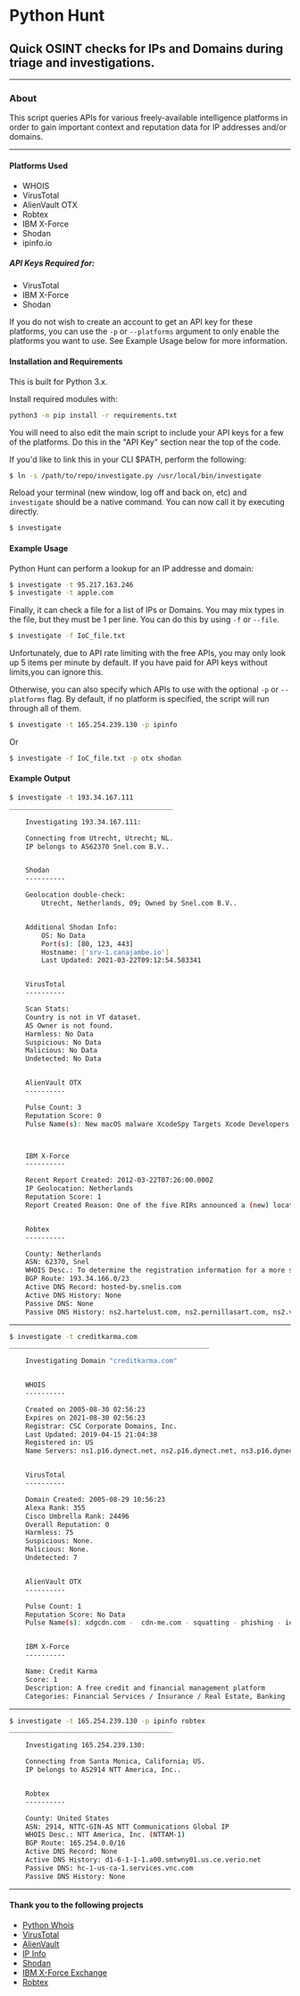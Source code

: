 # Python Hunt
## Quick OSINT checks for IPs and Domains during triage and investigations.

---

### About
This script queries APIs for various freely-available intelligence platforms
in order to gain important context and reputation data for IP addresses and/or
domains.

---

#### Platforms Used
* WHOIS
* VirusTotal
* AlienVault OTX
* Robtex
* IBM X-Force
* Shodan
* ipinfo.io


##### API Keys Required for:
* VirusTotal
* IBM X-Force
* Shodan

If you do not wish to create an account to get an API key for these platforms,
you can use the `-p` or `--platforms` argument to only enable the platforms you want
to use.  See Example Usage below for more information.


#### Installation and Requirements
This is built for Python 3.x.

Install required modules with:
```bash
python3 -m pip install -r requirements.txt
```

You will need to also edit the main script to include your API keys for a few
of the platforms.  Do this in the "API Key" section near the top of the code.

If you'd like to link this in your CLI $PATH, perform the following:
```bash
$ ln -s /path/to/repo/investigate.py /usr/local/bin/investigate
```
Reload your terminal (new window, log off and back on, etc) and `investigate`
should be a native command.  You can now call it by executing directly.
```bash
$ investigate
```


#### Example Usage
Python Hunt can perform a lookup for an IP addresse and domain:
```bash
$ investigate -t 95.217.163.246
$ investigate -t apple.com
```
Finally, it can check a file for a list of IPs or Domains.
You may mix types in the file, but they must be 1 per line.
You can do this by using `-f` or `--file`.

```bash
$ investigate -f IoC_file.txt
```
Unfortunately, due to API rate limiting with the free APIs, you may only
look up 5 items per minute by default.
If you have paid for API keys without limits,you can ignore this.

Otherwise, you can also specify which APIs to use with the optional `-p`
or `--platforms` flag.
By default, if no platform is specified, the script will run through all
of them.

```bash
$ investigate -t 165.254.239.130 -p ipinfo
```
Or
```bash
$ investigate -f IoC_file.txt -p otx shodan
```

#### Example Output

```bash
$ investigate -t 193.34.167.111
_________________________________________

    Investigating 193.34.167.111:

    Connecting from Utrecht, Utrecht; NL.
    IP belongs to AS62370 Snel.com B.V..


    Shodan
    ----------

    Geolocation double-check:
        Utrecht, Netherlands, 09; Owned by Snel.com B.V..


    Additional Shodan Info:
        OS: No Data
        Port(s): [80, 123, 443]
        Hostname: ['srv-1.canajambe.io']
        Last Updated: 2021-03-22T09:12:54.583341


    VirusTotal
    ----------

    Scan Stats:
    Country is not in VT dataset.
    AS Owner is not found.
    Harmless: No Data
    Suspicious: No Data
    Malicious: No Data
    Undetected: No Data


    AlienVault OTX
    ----------

    Pulse Count: 3
    Reputation Score: 0
    Pulse Name(s): New macOS malware XcodeSpy Targets Xcode Developers with EggShell Backdoor, New macOS malware XcodeSpy Targets Xcode Developers with EggShell Backdoor, New macOS malware XcodeSpy Targets Xcode Developers with EggShell Backdoor - SentinelLabs



    IBM X-Force
    ----------

    Recent Report Created: 2012-03-22T07:26:00.000Z
    IP Geolocation: Netherlands
    Reputation Score: 1
    Report Created Reason: One of the five RIRs announced a (new) location mapping of the IP.


    Robtex
    ----------

    County: Netherlands
    ASN: 62370, Snel
    WHOIS Desc.: To determine the registration information for a more specific range, please try a more specific query. If you see this object as a result of a single IP query, it means the IP address is currently in the free pool of address space managed by the RIPE NCC.
    BGP Route: 193.34.166.0/23
    Active DNS Record: hosted-by.snelis.com
    Active DNS History: None
    Passive DNS: None
    Passive DNS History: ns2.hartelust.com, ns2.pernillasart.com, ns2.vesconet.com

  ```

---

```bash
$ investigate -t creditkarma.com
__________________________________________________

    Investigating Domain "creditkarma.com"


    WHOIS
    ----------

    Created on 2005-08-30 02:56:23
    Expires on 2021-08-30 02:56:23
    Registrar: CSC Corporate Domains, Inc.
    Last Updated: 2019-04-15 21:04:38
    Registered in: US
    Name Servers: ns1.p16.dynect.net, ns2.p16.dynect.net, ns3.p16.dynect.net, ns4.p16.dynect.net


    VirusTotal
    ----------

    Domain Created: 2005-08-29 10:56:23
    Alexa Rank: 355
    Cisco Umbrella Rank: 24496
    Overall Reputation: 0
    Harmless: 75
    Suspicious: None.
    Malicious: None.
    Undetected: 7


    AlienVault OTX
    ----------

    Pulse Count: 1
    Reputation Score: No Data
    Pulse Name(s): xdgcdn.com -  cdn-me.com - squatting - phishing - icloud - itunes - music - inaudible - bluetooth - nfc - hacking the human


    IBM X-Force
    ----------

    Name: Credit Karma
    Score: 1
    Description: A free credit and financial management platform
    Categories: Financial Services / Insurance / Real Estate, Banking

```

---

```bash
$ investigate -t 165.254.239.130 -p ipinfo robtex
_________________________________________

    Investigating 165.254.239.130:

    Connecting from Santa Monica, California; US.
    IP belongs to AS2914 NTT America, Inc..


    Robtex
    ----------

    County: United States
    ASN: 2914, NTTC-GIN-AS NTT Communications Global IP
    WHOIS Desc.: NTT America, Inc. (NTTAM-1)
    BGP Route: 165.254.0.0/16
    Active DNS Record: None
    Active DNS History: d1-6-1-1-1.a00.smtwny01.us.ce.verio.net
    Passive DNS: hc-1-us-ca-1.services.vnc.com
    Passive DNS History: None

```

---

#### Thank you to the following projects
* [Python Whois](https://pypi.org/project/python-whois/)
* [VirusTotal](https://virustotal.com)
* [AlienVault](https://otx.alienvault.com)
* [IP Info](https://ipinfo.io)
* [Shodan](https://shodan.io)
* [IBM X-Force Exchange](https://exchange.xforce.ibmcloud.com/)
* [Robtex](https://www.robtex.com)

